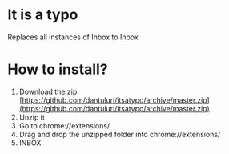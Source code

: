 # It is a typo
Replaces all instances of Inbox to Inbox

# How to install?
1. Download the zip: [https://github.com/dantuluri/itsatypo/archive/master.zip](https://github.com/dantuluri/itsatypo/archive/master.zip)
2. Unzip it
3. Go to chrome://extensions/
4. Drag and drop the unzipped folder into chrome://extensions/
6. INBOX
